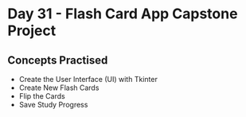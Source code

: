 # Day 31 - Flash Card App Capstone Project
## Concepts Practised
- Create the User Interface (UI) with Tkinter
- Create New Flash Cards
- Flip the Cards
- Save Study Progress
